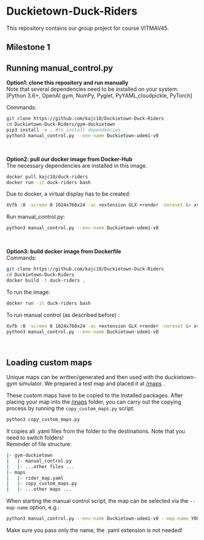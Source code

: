 # Duckietown-Duck-Riders
This repository contains our group project for course VITMAV45.

## <b>Milestone 1</b>
## Running manual_control.py

**Option1: clone this repository and run manually**
<br>Note that several dependencies need to be installed on your system:<br> [Python 3.6+, OpenAI gym, NumPy, Pyglet, PyYAML,cloudpickle, PyTorch]

Commands:
```bash
git clone https://github.com/kajc10/Duckietown-Duck-Riders
cd Duckietown-Duck-Riders/gym-duckietown
pip3 install -e . #to install dependencies
python3 manual_control.py --env-name Duckietown-udem1-v0
```
<br>

**Option2: pull our docker image from Docker-Hub**
<br>The necessary dependencies are installed in this image.
```bash
docker pull kajc10/duck-riders
docker run -it duck-riders bash
```
Due to docker, a virtual display has to be created:
```bash
Xvfb :0 -screen 0 1024x768x24 -ac +extension GLX +render -noreset &> xvfb.log & export DISPLAY=:0
```
Run manual_control.py:
```bash
python3 manual_control.py --env-name Duckietown-udem1-v0
```
<br>

**Option3: build docker image from Dockerfile**
<br>Commands:
```bash
git clone https://github.com/kajc10/Duckietown-Duck-Riders
cd Duckietown-Duck-Riders
docker build -t duck-riders .
```
To run the image:
```bash
docker run -it duck-riders bash
```
To run manual control (as described before) :
```bash
Xvfb :0 -screen 0 1024x768x24 -ac +extension GLX +render -noreset &> xvfb.log & export DISPLAY=:0
python3 manual_control.py --env-name Duckietown-udem1-v0
```
<br>

## Loading custom maps
Unique maps can be written/generated and then used with the duckietown-gym simulator.
We prepared a test map and placed it at [/maps](/maps) .

These custom maps have to be copied to the installed packages. 
After placing your map into the [/maps](/maps) folder, you can carry out the copying process by running the `copy_custom_maps.py` script:
```bash
python3 copy_custom_maps.py
```
 It copies all .yaml files from the folder to the destinations. Note that you need to switch folders! <br>Reminder of file structure:
 ```bash
|- gym-duckietown
|   |- manual_control.py
|   |- ...other files ...
|- maps
|   |- rider_map.yaml 
|   |- copy_custom_maps.py
|   |- ...other maps ...

 ```

When starting the manual control script, the map can be selected via the `--map-name` option, e.g.:
```bash
python3 manual_control.py --env-name Duckietown-udem1-v0 --map-name YOURMAPNAME
```
Make sure you pass only the name, the .yaml extension is not needed!
